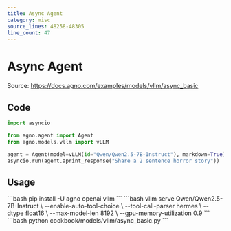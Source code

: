 ```yaml
---
title: Async Agent
category: misc
source_lines: 48258-48305
line_count: 47
---
```


# Async Agent
Source: https://docs.agno.com/examples/models/vllm/async_basic



## Code

```python cookbook/models/vllm/async_basic.py
import asyncio

from agno.agent import Agent
from agno.models.vllm import vLLM

agent = Agent(model=vLLM(id="Qwen/Qwen2.5-7B-Instruct"), markdown=True)
asyncio.run(agent.aprint_response("Share a 2 sentence horror story"))
```

## Usage

<Steps>
  <Snippet file="create-venv-step.mdx" />

  <Step title="Install libraries">
    ```bash
    pip install -U agno openai vllm
    ```
  </Step>

  <Step title="Start vLLM server">
    ```bash
    vllm serve Qwen/Qwen2.5-7B-Instruct \
        --enable-auto-tool-choice \
        --tool-call-parser hermes \
        --dtype float16 \
        --max-model-len 8192 \
        --gpu-memory-utilization 0.9
    ```
  </Step>

  <Step title="Run Agent">
    ```bash
    python cookbook/models/vllm/async_basic.py
    ```
  </Step>
</Steps>


